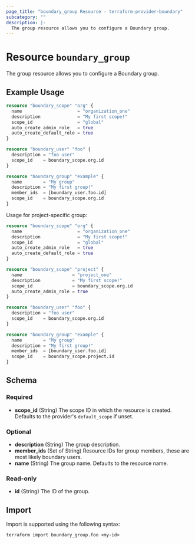 ```yaml
---
page_title: "boundary_group Resource - terraform-provider-boundary"
subcategory: ""
description: |-
  The group resource allows you to configure a Boundary group.
---
```


# Resource `boundary_group`

The group resource allows you to configure a Boundary group.

## Example Usage

```terraform
resource "boundary_scope" "org" {
  name                     = "organization_one"
  description              = "My first scope!"
  scope_id                 = "global"
  auto_create_admin_role   = true
  auto_create_default_role = true
}

resource "boundary_user" "foo" {
  description = "foo user"
  scope_id    = boundary_scope.org.id
}

resource "boundary_group" "example" {
  name        = "My group"
  description = "My first group!"
  member_ids  = [boundary_user.foo.id]
  scope_id    = boundary_scope.org.id
}
```

Usage for project-specific group:

```terraform
resource "boundary_scope" "org" {
  name                     = "organization_one"
  description              = "My first scope!"
  scope_id                 = "global"
  auto_create_admin_role   = true
  auto_create_default_role = true
}

resource "boundary_scope" "project" {
  name                   = "project_one"
  description            = "My first scope!"
  scope_id               = boundary_scope.org.id
  auto_create_admin_role = true
}

resource "boundary_user" "foo" {
  description = "foo user"
  scope_id    = boundary_scope.org.id
}

resource "boundary_group" "example" {
  name        = "My group"
  description = "My first group!"
  member_ids  = [boundary_user.foo.id]
  scope_id    = boundary_scope.project.id
}
```

<!-- schema generated by tfplugindocs -->
## Schema

### Required

- **scope_id** (String) The scope ID in which the resource is created. Defaults to the provider's `default_scope` if unset.

### Optional

- **description** (String) The group description.
- **member_ids** (Set of String) Resource IDs for group members, these are most likely boundary users.
- **name** (String) The group name. Defaults to the resource name.

### Read-only

- **id** (String) The ID of the group.

## Import

Import is supported using the following syntax:

```shell
terraform import boundary_group.foo <my-id>
```
